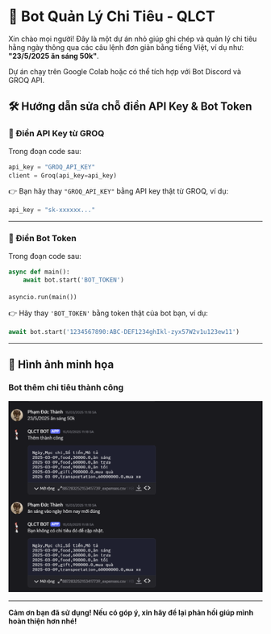 
# 🤖 Bot Quản Lý Chi Tiêu - QLCT

Xin chào mọi người! Đây là một dự án nhỏ giúp ghi chép và quản lý chi tiêu hằng ngày thông qua các câu lệnh đơn giản bằng tiếng Việt, ví dụ như: **"23/5/2025 ăn sáng 50k"**.

Dự án chạy trên Google Colab hoặc có thể tích hợp với Bot Discord và GROQ API.

## 🛠️ Hướng dẫn sửa chỗ điền API Key & Bot Token

### 🔑 Điền API Key từ GROQ

Trong đoạn code sau:

```python
api_key = "GROQ_API_KEY"
client = Groq(api_key=api_key)
```

👉 Bạn hãy thay `"GROQ_API_KEY"` bằng API key thật từ GROQ, ví dụ:

```python
api_key = "sk-xxxxxx..."
```

---

### 🤖 Điền Bot Token

Trong đoạn code sau:

```python
async def main():
    await bot.start('BOT_TOKEN')

asyncio.run(main())
```

👉 Hãy thay `'BOT_TOKEN'` bằng token thật của bot bạn, ví dụ:

```python
await bot.start('1234567890:ABC-DEF1234ghIkl-zyx57W2v1u123ew11')
```

---

## 📸 Hình ảnh minh họa

### Bot thêm chi tiêu thành công

![demo](./demo.png)


---

**Cảm ơn bạn đã sử dụng! Nếu có góp ý, xin hãy để lại phản hồi giúp mình hoàn thiện hơn nhé!**
